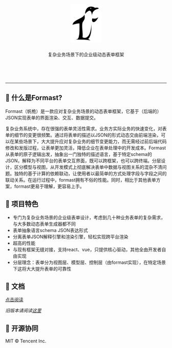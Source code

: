 <br />

<h1 align="center" style="border:0">
  <img src="docs/logo.png" alt="Formast" width="auto" height="120"/>
</h1>
<p align="center">复杂业务场景下的企业级动态表单框架</p>

<br />
<br />
<br />

---

## :hear_no_evil: 什么是Formast?

Formast（帆桅）是一款应对复杂业务场景的动态表单框架，它基于（后端的）JSON实现表单的界面渲染、交互、数据提交。

复杂业务系统中，存在很强的表单灵活性需求。业务方实际业务的快速变化，对表单的细节的变更很频繁。通过将表单的描述以JSON的形式动态交由前端渲染，可以在某些场景下，大大提升应对复杂业务的细节变更能力，而无需经过前后端代码修改和发版过程，让表单更加灵活，降低企业在表单处理中的开发成本。Formast从表单的原子逻辑出发，抽象出一门独特的描述语言，基于特定schema的JSON，解释为不同平台的表单交互界面，既可以跨框架，也可以跨终端。分层设计，区分模型与视图，从开发模式上彻底解决表单中数据与视图关系的混杂不清问题。独特的基于计算的依赖联动，让使用者以最简单的方式处理字段与字段之间的联动关系。在运行过程中，formast拥有不俗的性能。同时，相比于其他表单方案，formast更易于理解，更容易上手。

## :tada: 项目特色

- 专门为复杂业务场景的企业级表单设计，考虑到几十种业务表单的复杂需求，与大多数动态表单生成器都不同
- 表单抽象语言schema JSON表达形式
- 分离表单JSON解释引擎和渲染引擎，轻松实现跨平台渲染
- 超高的性能
- 与现有框架无缝对接，支持react、vue，只提供核心驱动，其他全由开发者自由实现
- 分层理念：表单分为视图层、模型层、控制层（由formast实现），在特定场景下这将大大提升表单的可靠性

## :blue_book: 文档

[点击阅读](docs)

*旧版本请阅读[这里](docs/0.10.x.md)*

## :bread: 开源协同

MIT &copy; Tencent Inc.
